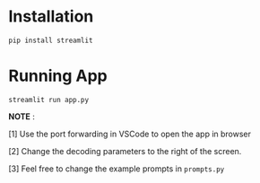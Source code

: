 # Installation
```
pip install streamlit
```

# Running App
```
streamlit run app.py
```

__NOTE__ : 

[1] Use the port forwarding in VSCode to open the app in browser

[2] Change the decoding parameters to the right of the screen. 

[3] Feel free to change the example prompts in `prompts.py`